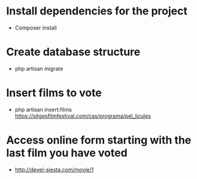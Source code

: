 # Install dependencies for the project
- Composer install

# Create database structure
- php artisan migrate

# Insert films to vote
- php artisan insert:films https://sitgesfilmfestival.com/cas/programa/pel_licules

# Access online form starting with the last film you have voted
- http://devel-siesta.com/movie/1